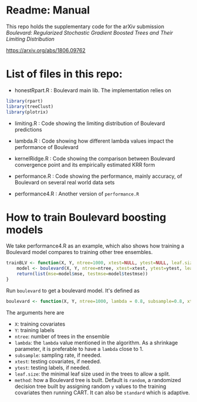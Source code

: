 # Readme: Manual

This repo holds the supplementary code for the arXiv submission *Boulevard: Regularized Stochastic Gradient Boosted Trees and Their Limiting Distribution*

https://arxiv.org/abs/1806.09762

# List of files in this repo:

+ honestRpart.R : Boulevard main lib. The implementation relies on 
```r
library(rpart)
library(treeClust)
library(plotrix)
```

+ limiting.R : Code showing the limiting distribution of Boulevard predictions

+ lambda.R : Code showing how different lambda values impact the performance of Boulevard

+ kernelRidge.R : Code showing the comparison between Boulevard convergence point and its empirically estimated KRR form 

+ performance.R : Code showing the performance, mainly accuracy, of Boulevard on several real world data sets

+ performance4.R : Another version of `performance.R`

# How to train Boulevard boosting models

We take performance4.R as an example, which also shows how training a Boulevard model compares to training other tree ensembles.

```r
trainBLV <- function(X, Y, ntree=1000, xtest=NULL, ytest=NULL, leaf.size=10, subsample=0.8, method="random") {
    model <- boulevard(X, Y, ntree=ntree, xtest=xtest, ytest=ytest, leaf.size=leaf.size, subsample=subsample, method=method)
    return(list(mse=model$mse, testmse=model$testmse))
}
```

Run `boulevard` to get a boulevard model. It's defined as
```r
boulevard <- function(X, Y, ntree=1000, lambda = 0.8, subsample=0.8, xtest=NULL, ytest=NULL, leaf.size=10, method="random")
```
The arguments here are
+ `X`: training covariates
+ `Y`: training labels
+ `ntree`: number of trees in the ensemble
+ `lambda`: the `lambda` value mentioned in the algorithm. As a shrinkage parameter, it is preferable to have a `lambda` close to 1.
+ `subsample`: sampling rate, if needed.
+ `xtest`: testing covariates, if needed.
+ `ytest`: testing labels, if needed.
+ `leaf.size`: the minimal leaf size used in the trees to allow a split.
+ `method`: how a Boulevard tree is built. Default is `random`, a randomized decision tree built by assigning random `y` values to the training covariates then running CART. It can also be `standard` which is adaptive.



